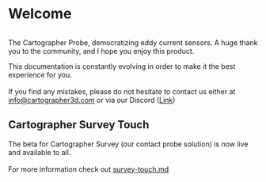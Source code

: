 # Welcome

<figure><img src=".gitbook/assets/Carto3Dwhite.avif" alt=""><figcaption></figcaption></figure>

The Cartographer Probe, democratizing eddy current sensors. A huge thank you to the community, and I hope you enjoy this product.

This documentation is constantly evolving in order to make it the best experience for you.\
\
If you find any mistakes, please do not hesitate to contact us either at [info@cartographer3d.com](mailto:info@cartographer3d.com) or via our Discord ([Link](https://discord.gg/6DRRr66wYB))

## Cartographer Survey Touch

The beta for Cartographer Survey (our contact probe solution) is now live and available to all.\
\
For more information check out [survey-touch.md](cartographer-probe/survey-touch.md "mention")
